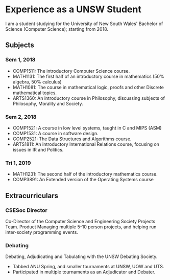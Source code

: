 # Experience as a UNSW Student

I am a student studying for the University of New South Wales' Bachelor of Science (Computer Science); starting from 2018.

## Subjects

### Sem 1, 2018
 - COMP1511: The introductory Computer Science course.
 - MATH1131: The first half of an introductory course in mathematics (50% algebra, 50% calculus)
 - MATH1081: The course in mathematical logic, proofs and other Discrete mathematical topics.
 - ARTS1360: An introductory course in Philosophy, discussing subjects of Philosophy, Morality and Society.

### Sem 2, 2018

 - COMP1521: A course in low level systems, taught in C and MIPS (ASM)
 - COMP1531: A course in software design.
 - COMP2521: The Data Structures and Algorithms course.
 - ARTS1811: An introductory International Relations course, focusing on issues in IR and Politics.

### Tri 1, 2019

 - MATH1231: The second half of the introductory mathematics course.
 - COMP3891: An Extended version of the Operating Systems course

## Extracurriculars

### CSESoc Director

Co-Director of the Computer Science and Engineering Society Projects Team.
Product Managing multiple 5-10 person projects, and helping run inter-society programming events.

### Debating 

Debating, Adjudicating and Tabulating with the UNSW Debating Society.
 - Tabbed ANU Spring, and smaller tournaments at UNSW, UOW and UTS.
 - Participated in multiple tournaments as an Adjudicator and Debater.
